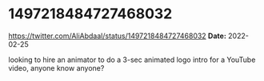 # 1497218484727468032
https://twitter.com/AliAbdaal/status/1497218484727468032
**Date:** 2022-02-25

looking to hire an animator to do a 3-sec animated logo intro for a YouTube video, anyone know anyone?
